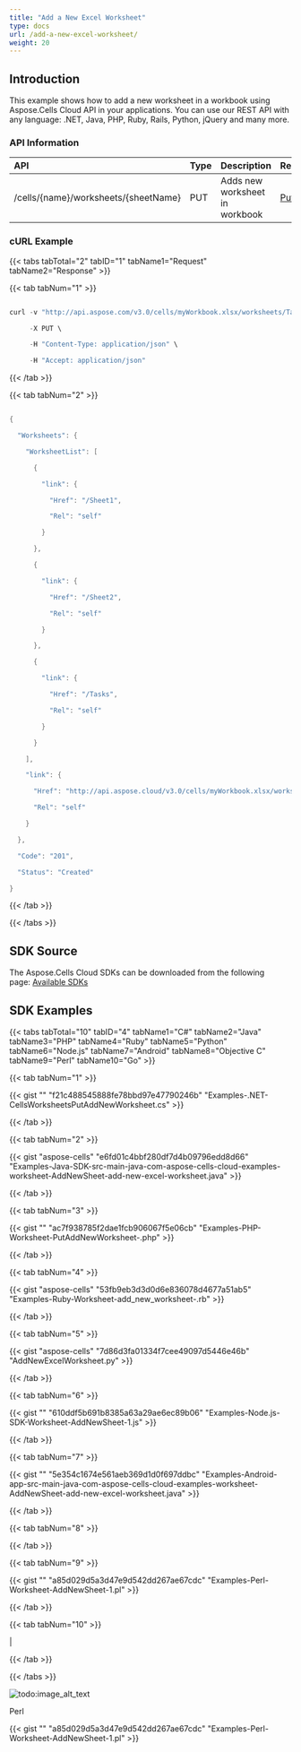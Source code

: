 ```yaml
---
title: "Add a New Excel Worksheet"
type: docs
url: /add-a-new-excel-worksheet/
weight: 20
---
```


## **Introduction**
This example shows how to add a new worksheet in a workbook using Aspose.Cells Cloud API in your applications. You can use our REST API with any language: .NET, Java, PHP, Ruby, Rails, Python, jQuery and many more.
### **API Information**

|**API**|**Type**|**Description**|**Resource Link**|
| :- | :- | :- | :- |
|/cells/{name}/worksheets/{sheetName}|PUT|Adds new worksheet in workbook|[PutAddNewWorksheet](https://apireference.aspose.cloud/cells/#/Worksheets/PutAddNewWorksheet)|
### **cURL Example**
{{< tabs tabTotal="2" tabID="1" tabName1="Request" tabName2="Response" >}}

{{< tab tabNum="1" >}}

```java

curl -v "http://api.aspose.com/v3.0/cells/myWorkbook.xlsx/worksheets/Tasks?appSID=xxxx&signature=xxxx" \

     -X PUT \

     -H "Content-Type: application/json" \

     -H "Accept: application/json"

```

{{< /tab >}}

{{< tab tabNum="2" >}}

```java

{

  "Worksheets": {

    "WorksheetList": [

      {

        "link": {

          "Href": "/Sheet1",

          "Rel": "self"

        }

      },

      {

        "link": {

          "Href": "/Sheet2",

          "Rel": "self"

        }

      },

      {

        "link": {

          "Href": "/Tasks",

          "Rel": "self"

        }

      }

    ],

    "link": {

      "Href": "http://api.aspose.cloud/v3.0/cells/myWorkbook.xlsx/worksheets",

      "Rel": "self"

    }

  },

  "Code": "201",

  "Status": "Created"

}

```

{{< /tab >}}

{{< /tabs >}}
## **SDK Source**
The Aspose.Cells Cloud SDKs can be downloaded from the following page: [Available SDKs](/available-sdks/)
## **SDK Examples**
{{< tabs tabTotal="10" tabID="4" tabName1="C#" tabName2="Java" tabName3="PHP" tabName4="Ruby" tabName5="Python" tabName6="Node.js" tabName7="Android" tabName8="Objective C" tabName9="Perl" tabName10="Go" >}}

{{< tab tabNum="1" >}}

{{< gist "" "f21c488545888fe78bbd97e47790246b" "Examples-.NET-CellsWorksheetsPutAddNewWorksheet.cs" >}}

{{< /tab >}}

{{< tab tabNum="2" >}}

{{< gist "aspose-cells" "e6fd01c4bbf280df7d4b09796edd8d66" "Examples-Java-SDK-src-main-java-com-aspose-cells-cloud-examples-worksheet-AddNewSheet-add-new-excel-worksheet.java" >}}

{{< /tab >}}

{{< tab tabNum="3" >}}

{{< gist "" "ac7f938785f2dae1fcb906067f5e06cb" "Examples-PHP-Worksheet-PutAddNewWorksheet-.php" >}}

{{< /tab >}}

{{< tab tabNum="4" >}}

{{< gist "aspose-cells" "53fb9eb3d3d0d6e836078d4677a51ab5" "Examples-Ruby-Worksheet-add\_new\_worksheet-.rb" >}}

{{< /tab >}}

{{< tab tabNum="5" >}}

{{< gist "aspose-cells" "7d86d3fa01334f7cee49097d5446e46b" "AddNewExcelWorksheet.py" >}}

{{< /tab >}}

{{< tab tabNum="6" >}}

{{< gist "" "610ddf5b691b8385a63a29ae6ec89b06" "Examples-Node.js-SDK-Worksheet-AddNewSheet-1.js" >}}

{{< /tab >}}

{{< tab tabNum="7" >}}

{{< gist "" "5e354c1674e561aeb369d1d0f697ddbc" "Examples-Android-app-src-main-java-com-aspose-cells-cloud-examples-worksheet-AddNewSheet-add-new-excel-worksheet.java" >}}

{{< /tab >}}

{{< tab tabNum="8" >}}

{{< /tab >}}

{{< tab tabNum="9" >}}

{{< gist "" "a85d029d5a3d47e9d542dd267ae67cdc" "Examples-Perl-Worksheet-AddNewSheet-1.pl" >}}

{{< /tab >}}

{{< tab tabNum="10" >}}

|

{{< /tab >}}

{{< /tabs >}}

![todo:image\_alt\_text](/images/icons/grey\_arrow\_down.png)

Perl

{{< gist "" "a85d029d5a3d47e9d542dd267ae67cdc" "Examples-Perl-Worksheet-AddNewSheet-1.pl" >}}
